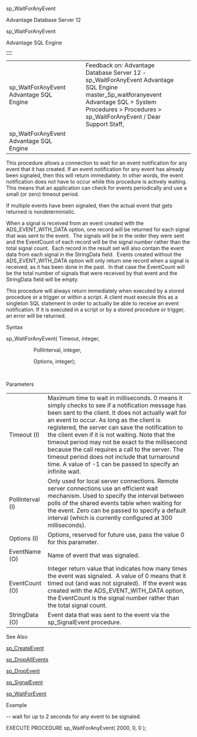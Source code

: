 sp\_WaitForAnyEvent




Advantage Database Server 12  

sp\_WaitForAnyEvent

Advantage SQL Engine

|  |
| --- |
|  |

|  |  |  |  |  |
| --- | --- | --- | --- | --- |
| sp\_WaitForAnyEvent  Advantage SQL Engine |  |  | Feedback on: Advantage Database Server 12 - sp\_WaitForAnyEvent Advantage SQL Engine master\_Sp\_waitforanyevent Advantage SQL > System Procedures > Procedures > sp\_WaitForAnyEvent / Dear Support Staff, |  |
| sp\_WaitForAnyEvent  Advantage SQL Engine |  |  |  |  |

This procedure allows a connection to wait for an event notification for any event that it has created. If an event notification for any event has already been signaled, then this will return immediately. In other words, the event notification does not have to occur while this procedure is actively waiting. This means that an application can check for events periodically and use a small (or zero) timeout period.

If multiple events have been signaled, then the actual event that gets returned is nondeterministic.

When a signal is received from an event created with the ADS\_EVENT\_WITH\_DATA option, one record will be returned for each signal that was sent to the event.  The signals will be in the order they were sent and the EventCount of each record will be the signal number rather than the total signal count.  Each record in the result set will also contain the event data from each signal in the StringData field.  Events created without the ADS\_EVENT\_WITH\_DATA option will only return one record when a signal is received, as it has been done in the past.  In that case the EventCount will be the total number of signals that were received by that event and the StringData field will be empty.

This procedure will always return immediately when executed by a stored procedure or a trigger or within a script. A client must execute this as a singleton SQL statement in order to actually be able to receive an event notification. If it is executed in a script or by a stored procedure or trigger, an error will be returned.

Syntax

sp\_WaitForAnyEvent( Timeout, integer,

                   PollInterval, integer,

                   Options, integer);

 

Parameters

|  |  |
| --- | --- |
| Timeout (I) | Maximum time to wait in milliseconds. 0 means it simply checks to see if a notification message has been sent to the client. It does not actually wait for an event to occur. As long as the client is registered, the server can save the notification to the client even if it is not waiting. Note that the timeout period may not be exact to the millisecond because the call requires a call to the server. The timeout period does not include that turnaround time. A value of -1 can be passed to specify an infinite wait. |
| PollInterval (I) | Only used for local server connections. Remote server connections use an efficient wait mechanism. Used to specify the interval between polls of the shared events table when waiting for the event. Zero can be passed to specify a default interval (which is currently configured at 300 milliseconds). |
| Options (I) | Options, reserved for future use, pass the value 0 for this parameter. |
| EventName (O) | Name of event that was signaled. |
| EventCount (O) | Integer return value that indicates how many times the event was signaled.  A value of 0 means that it timed out (and was not signaled).  If the event was created with the ADS\_EVENT\_WITH\_DATA option, the EventCount is the signal number rather than the total signal count. |
| StringData (O) | Event data that was sent to the event via the sp\_SignalEvent procedure. |

See Also

[sp\_CreateEvent](master_sp_createevent.htm)

[sp\_DropAllEvents](master_sp_dropallevents.htm)

[sp\_DropEvent](master_sp_dropevent.htm)

[sp\_SignalEvent](master_sp_signalevent.htm)

[sp\_WaitForEvent](master_sp_waitforevent.htm)

Example

-- wait for up to 2 seconds for any event to be signaled.

EXECUTE PROCEDURE sp\_WaitForAnyEvent( 2000, 0, 0 );